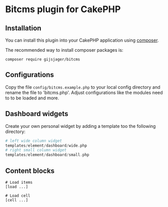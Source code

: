 # Bitcms plugin for CakePHP

## Installation

You can install this plugin into your CakePHP application using [composer](https://getcomposer.org).

The recommended way to install composer packages is:

```
composer require gijsjager/bitcms
```

## Configurations

Copy the file `config/bitcms.example.php` to your local config directory and rename the file to 'bitcms.php'.
Adjust configurations like the modules need to to be loaded and more.

## Dashboard widgets
Create your own personal widget by adding a template too the following directory:
```php
# left wide column widget
templates/element/dashboard/wide.php
# right small column widget
templates/element/dashboard/small.php
```

## Content blocks
```
# Load items
[load ...]

# Load cell
[cell ...]
```
